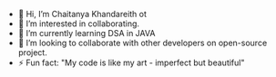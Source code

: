 - 👋 Hi, I’m Chaitanya Khandareith ot
- 👀 I’m interested in collaborating.
- 🌱 I’m currently learning DSA in JAVA
- 💞️ I’m looking to collaborate with other developers on open-source project.
- ⚡ Fun fact: "My code is like my art - imperfect but beautiful"

<!---
Vivacity5X/Vivacity5X is a ✨ special ✨ repository because its `README.md` (this file) appears on your GitHub profile.
You can click the Preview link to take a look at your changes.
--->
